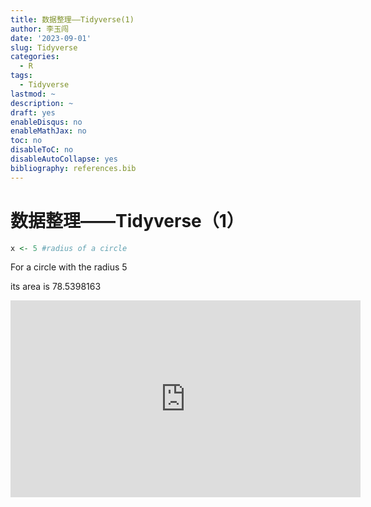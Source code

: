```yaml
---
title: 数据整理——Tidyverse(1)
author: 李玉闯
date: '2023-09-01'
slug: Tidyverse
categories:
  - R
tags:
  - Tidyverse
lastmod: ~
description: ~
draft: yes
enableDisqus: no
enableMathJax: no
toc: no
disableToC: no
disableAutoCollapse: yes
bibliography: references.bib
---
```


# 数据整理——Tidyverse（1）

``` r
x <- 5 #radius of a circle
```

For a circle with the radius 5

its area is 78.5398163

<iframe width="560" height="315" src="http://www.youtube.com/embed/9bZkp7q19f0?rel=0" frameborder="0" allowfullscreen></iframe>
